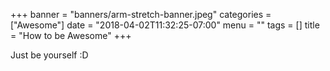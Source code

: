 +++
banner = "banners/arm-stretch-banner.jpeg"
categories = ["Awesome"]
date = "2018-04-02T11:32:25-07:00"
menu = ""
tags = []
title = "How to be Awesome"
+++

Just be yourself :D